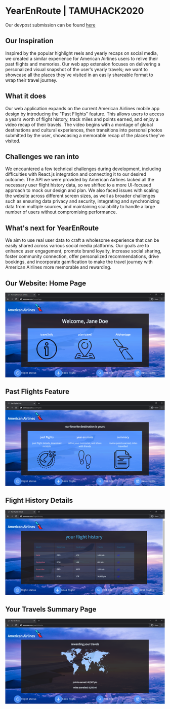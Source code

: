 # YearEnRoute | TAMUHACK2020

Our devpost submission can be found [here](https://devpost.com/software/american-airlines-yearenroute-travel-recap)

## Our Inspiration
Inspired by the popular highlight reels and yearly recaps on social media, we created a similar experience for American Airlines users to relive their past flights and memories. Our web app extension focuses on delivering a personalized visual snapshot of the user’s yearly travels; we want to showcase all the places they’ve visited in an easily shareable format to wrap their travel journey.

## What it does
Our web application expands on the current American Airlines mobile app design by introducing the "Past Flights" feature. This allows users to access a year’s worth of flight history, track miles and points earned, and enjoy a video recap of their travels. The video begins with a montage of global destinations and cultural experiences, then transitions into personal photos submitted by the user, showcasing a memorable recap of the places they've visited.

## Challenges we ran into
We encountered a few technical challenges during development, including difficulties with React.js integration and connecting it to our desired outcome. The API we were provided by American Airlines lacked all the necessary user flight history data, so we shifted to a more UI-focused approach to mock our design and plan. We also faced issues with scaling the website across different screen sizes, as well as broader challenges such as ensuring data privacy and security, integrating and synchronizing data from multiple sources, and maintaining scalability to handle a large number of users without compromising performance.

## What's next for YearEnRoute
We aim to use real user data to craft a wholesome experience that can be easily shared across various social media platforms. Our goals are to enhance user engagement, promote brand loyalty, increase social sharing, foster community connection, offer personalized recommendations, drive bookings, and incorporate gamification to make the travel journey with American Airlines more memorable and rewarding.

## Our Website: Home Page
![](YearEnRoute_mvp/aa-home.png)

## Past Flights Feature
![](YearEnRoute_mvp/aa-pastFlights.png)

## Flight History Details
![](YearEnRoute_mvp/aa-flightHistory.png)

## Your Travels Summary Page
![](YearEnRoute_mvp/aa-yearEnRoute.png)
